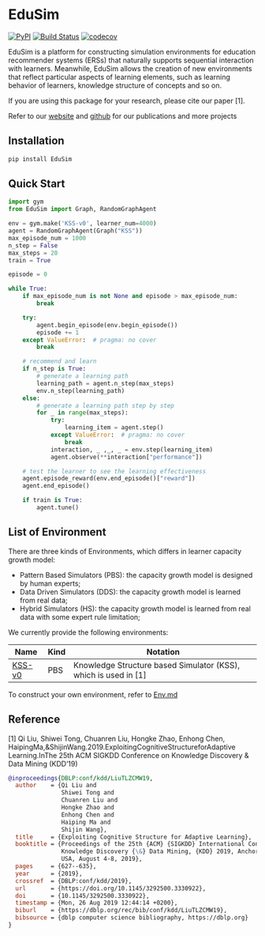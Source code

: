 # EduSim
[![PyPI](https://img.shields.io/pypi/v/EduSim)](https://pypi.python.org/pypi/EduSim)
[![Build Status](https://www.travis-ci.org/tswsxk/EduSim.svg?branch=master)](https://www.travis-ci.org/tswsxk/EduSim)
[![codecov](https://codecov.io/gh/tswsxk/EduSim/branch/master/graph/badge.svg)](https://codecov.io/gh/tswsxk/EduSim)

EduSim is a platform for constructing simulation environments for education recommender systems (ERSs) 
that naturally supports sequential interaction with learners. 
Meanwhile, EduSim allows the creation of new environments that reflect particular aspects of learning elements, 
such as learning behavior of learners, knowledge structure of concepts and so on.

If you are using this package for your research, please cite our paper [1].

Refer to our [website](http://base.ustc.edu.cn/) and [github](https://github.com/bigdata-ustc) for our publications and more projects

## Installation
```bash
pip install EduSim
```

## Quick Start
```python
import gym 
from EduSim import Graph, RandomGraphAgent

env = gym.make('KSS-v0', learner_num=4000)
agent = RandomGraphAgent(Graph("KSS"))
max_episode_num = 1000
n_step = False
max_steps = 20
train = True

episode = 0

while True:
    if max_episode_num is not None and episode > max_episode_num:
        break

    try:
        agent.begin_episode(env.begin_episode())
        episode += 1
    except ValueError:  # pragma: no cover
        break

    # recommend and learn
    if n_step is True:
        # generate a learning path
        learning_path = agent.n_step(max_steps)
        env.n_step(learning_path)
    else:
        # generate a learning path step by step
        for _ in range(max_steps):
            try:
                learning_item = agent.step()
            except ValueError:  # pragma: no cover
                break
            interaction, _ ,_, _ = env.step(learning_item)
            agent.observe(**interaction["performance"])

    # test the learner to see the learning effectiveness
    agent.episode_reward(env.end_episode()["reward"])
    agent.end_episode()

    if train is True:
        agent.tune()
```

## List of Environment

There are three kinds of Environments, which differs in learner capacity growth model:
* Pattern Based Simulators (PBS): the capacity growth model is designed by human experts;
* Data Driven Simulators (DDS): the capacity growth model is learned from real data;
* Hybrid Simulators (HS): the capacity growth model is learned from real data with some expert rule limitation;

We currently provide the following environments:

Name | Kind | Notation
-|-|-
[KSS-v0](docs/Env.md) | PBS | Knowledge Structure based Simulator (KSS), which is used in [1]

To construct your own environment, refer to [Env.md](docs/Env.md)

## Reference
[1] Qi Liu, Shiwei Tong, Chuanren Liu, Hongke Zhao, Enhong Chen, HaipingMa,&ShijinWang.2019.ExploitingCognitiveStructureforAdaptive Learning.InThe 25th ACM SIGKDD Conference on Knowledge Discovery & Data Mining (KDD’19)
```bibtex
@inproceedings{DBLP:conf/kdd/LiuTLZCMW19,
  author    = {Qi Liu and
               Shiwei Tong and
               Chuanren Liu and
               Hongke Zhao and
               Enhong Chen and
               Haiping Ma and
               Shijin Wang},
  title     = {Exploiting Cognitive Structure for Adaptive Learning},
  booktitle = {Proceedings of the 25th {ACM} {SIGKDD} International Conference on
               Knowledge Discovery {\&} Data Mining, {KDD} 2019, Anchorage, AK,
               USA, August 4-8, 2019},
  pages     = {627--635},
  year      = {2019},
  crossref  = {DBLP:conf/kdd/2019},
  url       = {https://doi.org/10.1145/3292500.3330922},
  doi       = {10.1145/3292500.3330922},
  timestamp = {Mon, 26 Aug 2019 12:44:14 +0200},
  biburl    = {https://dblp.org/rec/bib/conf/kdd/LiuTLZCMW19},
  bibsource = {dblp computer science bibliography, https://dblp.org}
}
```
